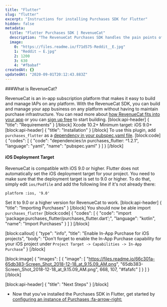 ```yaml
---
title: "Flutter"
slug: "flutter"
excerpt: "Instructions for installing Purchases SDK for Flutter"
hidden: false
metadata: 
  title: "Flutter Purchases SDK | RevenueCat"
  description: "The RevenueCat Purchases SDK handles the pain points of in-app purchases and subscriptions for Flutter, so you can get back to building your app."
  image: 
    0: "https://files.readme.io/f71d575-Reddit__E.jpg"
    1: "Reddit – E.jpg"
    2: 1200
    3: 630
    4: "#fbabaf"
createdAt: {}
updatedAt: "2020-09-01T20:12:43.883Z"
---
```

###What is RevenueCat?

RevenueCat is an in-app subscription platform that makes it easy to build and manage IAPs on any platform. With the RevenueCat SDK, you can build and manage your app business on any platform without having to maintain purchase infrastructure. You can read more about [how RevenueCat fits into your app](https://www.revenuecat.com/blog/where-does-revenuecat-fit-in-your-app) or you can [sign up free](https://app.revenuecat.com/signup) to start building.
[block:api-header]
{
  "title": "Requirements"
}
[/block]
Xcode 10.2+
Minimum target: iOS 9.0+
[block:api-header]
{
  "title": "Installation"
}
[/block]
To use this plugin, add `purchases_flutter` as a [dependency in your pubspec.yaml file](https://flutter.io/platform-plugins/).
[block:code]
{
  "codes": [
    {
      "code": "dependencies:\n  purchases_flutter: ^1.2.1",
      "language": "yaml",
      "name": "pubspec.yaml"
    }
  ]
}
[/block]
#### iOS Deployment Target 
RevenueCat is compatible with iOS 9.0 or higher. Flutter does not automatically set the iOS deployment target for your project. You need to make sure that the deployment target is set to 9.0 or higher. To do that, simply edit `ios/Podfile` and add the following line if it's not already there:

```
platform :ios, '9.0'
```
Set it to 9.0 or a higher version for RevenueCat to work. 
[block:api-header]
{
  "title": "Importing Purchases"
}
[/block]
You should now be able import `purchases_flutter`
[block:code]
{
  "codes": [
    {
      "code": "import 'package:purchases_flutter/purchases_flutter.dart';",
      "language": "kotlin",
      "name": "Import Purchases"
    }
  ]
}
[/block]

[block:callout]
{
  "type": "info",
  "title": "Enable In-App Purchase for iOS projects",
  "body": "Don't forget to enable the In-App Purchase capability for your iOS project under `Project Target -> Capabilities -> In-App Purchase`"
}
[/block]

[block:image]
{
  "images": [
    {
      "image": [
        "https://files.readme.io/66c301a-65db383-Screen_Shot_2018-12-18_at_9.15.09_AM.png",
        "65db383-Screen_Shot_2018-12-18_at_9.15.09_AM.png",
        668,
        107,
        "#fafafc"
      ]
    }
  ]
}
[/block]

[block:api-header]
{
  "title": "Next Steps"
}
[/block]
* Now that you've installed the Purchases SDK in Flutter, get started by [configuring an instance of Purchases :fa-arrow-right:](doc:getting-started-1#section-configure-purchases)